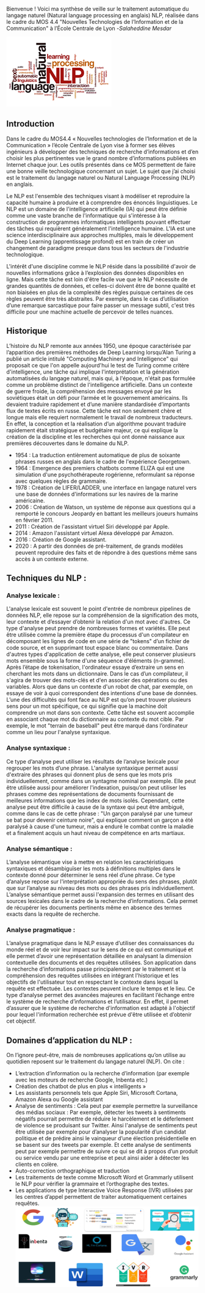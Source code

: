 Bienvenue ! Voici ma synthèse de veille sur le traitement automatique du langage naturel (Natural language processing en anglais) NLP, réalisée dans le cadre du MOS 4.4 "Nouvelles Technologies de l’Information et de la Communication" à l’École Centrale de Lyon -*Salaheddine Mesdar*

![Image2](imagenlp.png)

## Introduction
Dans le cadre du MOS4.4 « Nouvelles technologies de l’Information et de la Communication » l’école Centrale de Lyon vise à former ses élèves ingénieurs à développer des techniques de recherche d’informations et d’en choisir les plus pertinentes vue le grand nombre d’informations publiées en Internet chaque jour. Les outils présentés dans ce MOS permettent de faire une bonne veille technologique concernant un sujet. Le sujet que j’ai choisi est le traitement du langage naturel ou Natural Language Processing (NLP) en anglais.

Le NLP est l'ensemble des techniques visant à modéliser et reproduire la capacité humaine à produire et à comprendre des énoncés linguistiques. Le NLP est un domaine de l'intelligence artificielle (IA) qui peut être définie comme une vaste branche de l'informatique qui s'intéresse à la construction de programmes informatiques intelligents pouvant effectuer des tâches qui requièrent généralement l'intelligence humaine. L'IA est une science interdisciplinaire aux approches multiples, mais le développement du Deep Learning (apprentissage profond) est en train de créer un changement de paradigme presque dans tous les secteurs de l'industrie technologique. 

L'intérêt d'une discipline comme le NLP réside dans la possibilité d'avoir de nouvelles informations grâce à l’explosion des données disponibles en ligne. Mais cette tâche est loin d'être facile vue que le NLP nécessite de grandes quantités de données, et celles-ci doivent être de bonne qualité et non biaisées en plus de la complexité des règles puisque certaines de ces règles peuvent être très abstraites. Par exemple, dans le cas d’utilisation d’une remarque sarcastique pour faire passer un message subtil, c'est très difficile pour une machine actuelle de percevoir de telles nuances.
## Historique 
L’histoire du NLP remonte aux années 1950, une époque caractérisée par l’apparition des premières méthodes de Deep Learning lorsqu’Alan Turing a publié un article intitulé "Computing Machinery and Intelligence" qui proposait ce que l'on appelle aujourd'hui le test de Turing comme critère d'intelligence, une tâche qui implique l'interprétation et la génération automatisées du langage naturel, mais qui, à l'époque, n'était pas formulée comme un problème distinct de l'intelligence artificielle. Dans un contexte de guerre froide, la compréhension des messages envoyé par les soviétiques était un défi pour l’armée et le gouvernement américains. Ils devaient traduire rapidement et d’une manière standardisée d’importants flux de textes écrits en russe. Cette tâche est non seulement chère et longue mais elle requiert normalement le travail de nombreux traducteurs. En effet, la conception et la réalisation d’un algorithme pouvant traduire rapidement était stratégique et budgétaire majeur, ce qui explique la création de la discipline et les recherches qui ont donné naissance aux premières découvertes dans le domaine du NLP.

- 1954 : La traduction entièrement automatique de plus de soixante phrases russes en anglais dans le cadre de l'expérience Georgetown.
- 1964 : Emergence des premiers chatbots comme ELIZA qui est une simulation d'une psychothérapeute rogérienne, reformulant sa réponse avec quelques règles de grammaire.
- 1978 : Création de LIFER/LADDER, une interface en langage naturel vers une base de données d'informations sur les navires de la marine américaine.
- 2006 : Création de Watson, un système de réponse aux questions qui a remporté le concours Jeopardy en battant les meilleurs joueurs humains en février 2011.
- 2011 : Création de l'assistant virtuel Siri développé par Apple.
- 2014 : Amazon l'assistant virtuel Alexa développé par Amazon.
- 2016 : Création de Google assistant.
- 2020 : A partir des données de pré-traitement, de grands modèles peuvent reproduire des faits et de répondre à des questions même sans accès à un contexte externe.


## Techniques du NLP : 
### Analyse lexicale : 
L'analyse lexicale est souvent le point d'entrée de nombreux pipelines de données NLP, elle repose sur la compréhension de la signification des mots, leur contexte et d’essayer d’obtenir la relation d'un mot avec d'autres. Ce type d'analyse peut prendre de nombreuses formes et variétés. Elle peut être utilisée comme la première étape du processus d'un compilateur en décomposant les lignes de code en une série de "tokens" d’un fichier de code source, et en supprimant tout espace blanc ou commentaire. Dans d'autres types d'application de cette analyse, elle peut conserver plusieurs mots ensemble sous la forme d'une séquence d'éléments (n-gramme). 
Après l’étape de tokenisation, l'ordinateur essaye d’extraire un sens en cherchant les mots dans un dictionnaire. Dans le cas d’un compilateur, il s'agira de trouver des mots-clés et d'en associer des opérations ou des variables. Alors que dans un contexte d'un robot de chat, par exemple, on essaye de voir à quoi correspondent des intentions d'une base de données. 
L’une des difficultés qui font face au NLP est qu’on peut trouver plusieurs sens pour un mot spécifique, ce qui signifie que la machine doit comprendre un mot dans son contexte. Cette tâche est souvent accomplie en associant chaque mot du dictionnaire au contexte du mot cible. Par exemple, le mot "terrain de baseball" peut être marqué dans l’ordinateur comme un lieu pour l'analyse syntaxique.
### Analyse syntaxique : 
Ce type d’analyse peut utiliser les résultats de l’analyse lexicale pour regrouper les mots d’une phrase. L'analyse syntaxique permet aussi d'extraire des phrases qui donnent plus de sens que les mots pris individuellement, comme dans un syntagme nominal par exemple. Elle peut être utilisée aussi pour améliorer l'indexation, puisqu’on peut utiliser les phrases comme des représentations de documents fournissant de meilleures informations que les index de mots isolés. Cependant, cette analyse peut être difficile à cause de la syntaxe qui peut être ambiguë, comme dans le cas de cette phrase : "Un garçon paralysé par une tumeur se bat pour devenir ceinture noire", qui explique comment un garçon a été paralysé à cause d'une tumeur, mais a enduré le combat contre la maladie et a finalement acquis un haut niveau de compétence en arts martiaux.

### Analyse sémantique :
L’analyse sémantique vise à mettre en relation les caractéristiques syntaxiques et désambiguïser les mots à définitions multiples dans le contexte donné pour déterminer le sens réel d’une phrase. Ce type d’analyse repose sur l'interprétation appropriée du sens des phrases, plutôt que sur l’analyse au niveau des mots ou des phrases pris individuellement. L’analyse sémantique permet aussi l'expansion des termes en utilisant des sources lexicales dans le cadre de la recherche d’informations. Cela permet de récupérer les documents pertinents même en absence des termes exacts dans la requête de recherche.
### Analyse pragmatique :
L’analyse pragmatique dans le NLP essaye d’utiliser des connaissances du monde réel et de voir leur impact sur le sens de ce qui est communiqué et elle permet d’avoir une représentation détaillée en analysant la dimension contextuelle des documents et des requêtes utilisées. Son application dans la recherche d’informations passe principalement par le traitement et la compréhension des requêtes utilisées en intégrant l'historique et les objectifs de l'utilisateur tout en respectant le contexte dans lequel la requête est effectuée. Les contextes peuvent inclure le temps et le lieu. Ce type d’analyse permet des avancées majeures en facilitant l’échange entre le système de recherche d’informations et l’utilisateur. En effet, il permet d’assurer que le système de recherche d'information est adapté à l'objectif pour lequel l'information recherchée est prévue d'être utilisée et d’obtenir cet objectif.

## Domaines d’application du NLP :
On l’ignore peut-être, mais de nombreuses applications qu’on utilise au quotidien reposent sur le traitement du langage naturel (NLP). On cite : 
- L’extraction d’information ou la recherche d’information (par exemple avec les moteurs de recherche Google, Inbenta etc.) 
- Création des chatbot de plus en plus « intelligents »
- Les assistants personnels tels que Apple Siri, Microsoft Cortana, Amazon Alexa ou Google assistant
- Analyse de sentiments : Cela peut par exemple permettre la surveillance des médias sociaux : Par exemple, détecter les tweets à sentiments négatifs pourrait permettre de réduire le harcèlement et le déferlement de violence se produisant sur Twitter. Ainsi l'analyse de sentiments peut être utilisée par exemple pour d’analyser la popularité d’un candidat politique et de prédire ainsi le vainqueur d’une élection présidentielle en se basent sur des tweets par exemple. Et cette analyse de sentiments peut par exemple permettre de suivre ce qui se dit à propos d’un produit ou service vendu par une entreprise et peut ainsi aider à détecter les clients en colère.
- Auto-correction orthographique et traduction
- Les traitements de texte comme Microsoft Word et Grammarly utilisent le NLP pour vérifier la grammaire et l’orthographe des textes. 
- Les applications de type Interactive Voice Response (IVR) utilisées par les centres d’appel permettent de traiter automatiquement certaines requêtes.
![Image3](applications_NLP.PNG)


